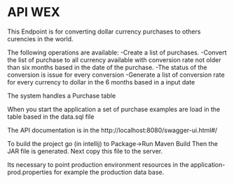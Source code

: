# API WEX

This Endpoint is for converting dollar currency purchases to others curencies in the world.

The following operations are available:
-Create a list of purchases.
-Convert the list of purchase to all currency available with conversion rate not older than 
 six months based in the date of the purchase.
-The status of the conversion is issue for every conversion
-Generate a list of conversion rate for every currency to dollar in the 6 months based in a 
 input date

The system handles a Purchase table

When you start the application a set of purchase examples are load in the table based in the 
data.sql file 
 
The API documentation is in the 
http://localhost:8080/swagger-ui.html#/

To build the project go (in intellij) to  Package->Run Maven Build
Then the JAR file is generated. Next copy this file to the server.

Its necessary to point production environment resources in the application-prod.properties
for example the production data base.

